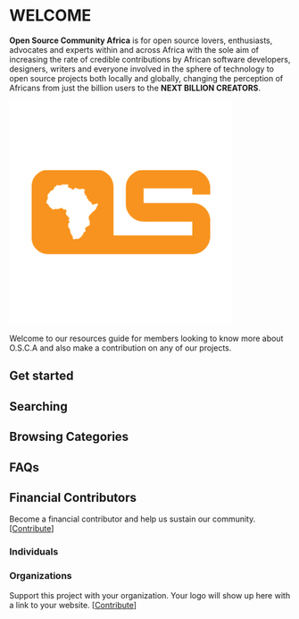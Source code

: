 # WELCOME

**Open Source Community Africa** is for open source lovers, enthusiasts, advocates and experts within and across Africa with the sole aim of increasing the rate of credible contributions by African software developers, designers, writers and everyone involved in the sphere of technology to open source projects both locally and globally, changing the perception of Africans from just the billion users to the **NEXT BILLION CREATORS**.

![](.gitbook/assets/osca-logo.png)

Welcome to our resources guide for members looking to know more about O.S.C.A and also make a contribution on any of our projects.

## Get started

## Searching

## Browsing Categories

## FAQs

## Financial Contributors

Become a financial contributor and help us sustain our community. \[[Contribute](https://opencollective.com/osca/contribute)\]

### Individuals

### Organizations

Support this project with your organization. Your logo will show up here with a link to your website. \[[Contribute](https://opencollective.com/osca/contribute)\]

